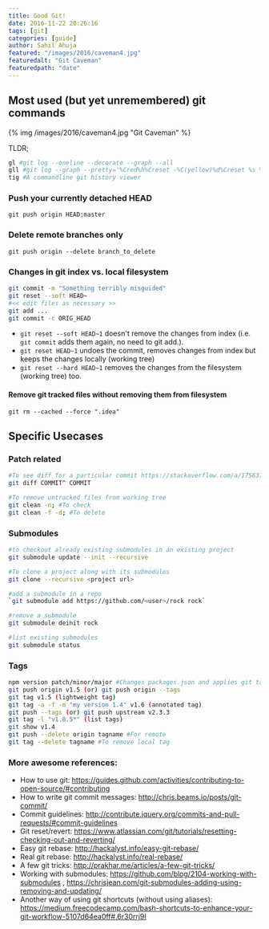 ```yaml
---
title: Good Git!
date: 2016-11-22 20:26:16
tags: [git]
categories: [guide]
author: Sahil Ahuja
featured: "/images/2016/caveman4.jpg"
featuredalt: "Git Caveman"
featuredpath: "date"
---
```

## Most used (but yet unremembered) git commands

{% img /images/2016/caveman4.jpg "Git Caveman" %}

TLDR;
```bash
gl #git log --oneline --decorate --graph --all
gll #git log --graph --pretty='%Cred%h%Creset -%C(yellow)%d%Creset %s %Cgreen(%cr) %C(bold blue)<%an>%Creset' --abbrev-commit --all
tig #A commandline git history viewer
```

<!--more-->

### Push your currently detached HEAD
`git push origin HEAD:master` 


### Delete remote branches only
`git push origin --delete branch_to_delete`

### Changes in git index vs. local filesystem
```bash
git commit -m "Something terribly misguided"
git reset --soft HEAD~
#<< edit files as necessary >> 
git add ... 
git commit -c ORIG_HEAD
```

* `git reset --soft HEAD~1` doesn't remove the changes from index (i.e. `git commit` adds them again, no need to git add.).
* `git reset HEAD~1` undoes the commit, removes changes from index but keeps the changes locally (working tree)
* `git reset --hard HEAD~1` removes the changes from the filesystem (working tree) too.

#### Remove git tracked files without removing them from filesystem
`git rm --cached --force ".idea"`

## Specific Usecases

### Patch related
```bash
#To see diff for a particular commit https://stackoverflow.com/a/17563740/1233476
git diff COMMIT^ COMMIT

#To remove untracked files from working tree
git clean -n; #To check
git clean -f -d; #To delete
```

### Submodules
```bash
#to checkout already existing submodules in an existing project
git submodule update --init --recursive

#To clone a project along with its submodules
git clone --recursive <project url>

#add a submodule in a repo
`git submodule add https://github.com/<user>/rock rock` 

#remove a submodule
git submodule deinit rock

#list existing submodules
git submodule status
```

### Tags
```bash
npm version patch/minor/major #Changes packages.json and applies git tag
git push origin v1.5 (or) git push origin --tags
git tag v1.5 (lightweight tag)
git tag -a -f -m "my version 1.4" v1.6 (annotated tag)
git push --tags (or) git push upstream v2.3.3
git tag -l "v1.8.5*" (list tags)
git show v1.4
git push --delete origin tagname #For remote
git tag --delete tagname #To remove local tag
```

### More awesome references:
* How to use git: https://guides.github.com/activities/contributing-to-open-source/#contributing
* How to write git commit messages: http://chris.beams.io/posts/git-commit/
* Commit guidelines: http://contribute.jquery.org/commits-and-pull-requests/#commit-guidelines
* Git reset/revert: https://www.atlassian.com/git/tutorials/resetting-checking-out-and-reverting/
* Easy git rebase: http://hackalyst.info/easy-git-rebase/
* Real git rebase: http://hackalyst.info/real-rebase/
* A few git tricks: http://prakhar.me/articles/a-few-git-tricks/
* Working with submodules: https://github.com/blog/2104-working-with-submodules , https://chrisjean.com/git-submodules-adding-using-removing-and-updating/
* Another way of using git shortcuts (without using aliases): https://medium.freecodecamp.com/bash-shortcuts-to-enhance-your-git-workflow-5107d64ea0ff#.6r30rrj9l